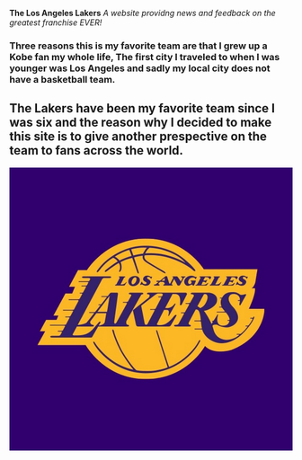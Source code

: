  **The Los Angeles Lakers**
*A website providng news and feedback on the greatest franchise EVER!*
### Three reasons this is my favorite team are that I grew up a Kobe fan my whole life, The first city I traveled to when I was younger was Los Angeles and sadly my local city does not have a basketball team. 
## The Lakers have been my favorite team since I was six and the reason why I decided to make this site is to give another prespective on the team to fans across the world.
![Alt Logo](channels4_profile.jpg)
